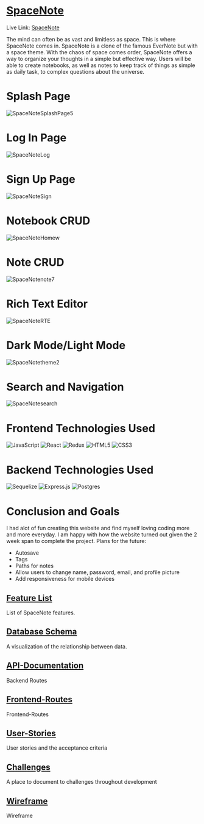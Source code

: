 # [SpaceNote](https://space-note.herokuapp.com/)

Live Link: [SpaceNote](https://space-note.herokuapp.com/)

The mind can often be as vast and limitless as space. This is where SpaceNote comes in. SpaceNote is a clone of the famous EverNote but with a space theme. With the chaos of space comes order, SpaceNote offers a way to organize your thoughts in a simple but effective way. Users will be able to create notebooks, as well as notes to keep track of things as simple as daily task, to complex questions about the universe.

# Splash Page
![SpaceNoteSplashPage5](https://user-images.githubusercontent.com/83096378/143947186-fad07bda-c89d-4852-807e-baa5f97235ab.gif)

# Log In Page
![SpaceNoteLog](https://user-images.githubusercontent.com/83096378/143947352-5482f761-c2bb-47ae-a398-e3d7b795fd20.gif)

# Sign Up Page
![SpaceNoteSign](https://user-images.githubusercontent.com/83096378/143947531-7d1fdfb8-5a0a-4452-9f91-7e79e2838784.gif)

# Notebook CRUD
![SpaceNoteHomew](https://user-images.githubusercontent.com/83096378/143948116-e5f383c8-6cb6-4213-8875-eafcacd9aef2.gif)

# Note CRUD
![SpaceNotenote7](https://user-images.githubusercontent.com/83096378/143948732-2b855b56-f294-4a4e-bc16-66b6ad520df1.gif)

# Rich Text Editor
![SpaceNoteRTE](https://user-images.githubusercontent.com/83096378/143949038-6e1e27cf-dc18-4783-81eb-ab6b3077955f.gif)

# Dark Mode/Light Mode
![SpaceNotetheme2](https://user-images.githubusercontent.com/83096378/143949269-ffb857f4-1392-4c1a-b38d-2d06594f3d54.gif)

# Search and Navigation
![SpaceNotesearch](https://user-images.githubusercontent.com/83096378/143949456-e67597c4-61d5-48b7-a33e-2f7f08c60fc9.gif)


# Frontend Technologies Used
![JavaScript](https://img.shields.io/badge/javascript-%23323330.svg?style=for-the-badge&logo=javascript&logoColor=%23F7DF1E)
![React](https://img.shields.io/badge/react-%2320232a.svg?style=for-the-badge&logo=react&logoColor=%2361DAFB)
![Redux](https://img.shields.io/badge/redux-%23593d88.svg?style=for-the-badge&logo=redux&logoColor=white)
![HTML5](https://img.shields.io/badge/html5-%23E34F26.svg?style=for-the-badge&logo=html5&logoColor=white)
![CSS3](https://img.shields.io/badge/css3-%231572B6.svg?style=for-the-badge&logo=css3&logoColor=white)

# Backend Technologies Used
![Sequelize](https://img.shields.io/badge/Sequelize-52B0E7?style=for-the-badge&logo=Sequelize&logoColor=white)
![Express.js](https://img.shields.io/badge/express.js-%23404d59.svg?style=for-the-badge&logo=express&logoColor=%2361DAFB)
![Postgres](https://img.shields.io/badge/postgres-%23316192.svg?style=for-the-badge&logo=postgresql&logoColor=white)

# Conclusion and Goals
I had alot of fun creating this website and find myself loving coding more and more everyday. I am happy with how the website turned out given the 2 week span to complete the project. 
Plans for the future:
* Autosave
* Tags
* Paths for notes
* Allow users to change name, password, email, and profile picture
* Add responsiveness for mobile devices

## [Feature List](https://github.com/brandonlaursen/SpaceNote/wiki/Features)
List of SpaceNote features.

## [Database Schema](https://github.com/brandonlaursen/SpaceNote/wiki/Database-Schema)
A visualization of the relationship between data.

## [API-Documentation](https://github.com/brandonlaursen/SpaceNote/wiki/API-Documentation)
Backend Routes

## [Frontend-Routes](https://github.com/brandonlaursen/SpaceNote/wiki/Frontend-Routes)
Frontend-Routes

## [User-Stories](https://github.com/brandonlaursen/SpaceNote/wiki/User-Stories)
User stories and the acceptance criteria

## [Challenges](https://github.com/brandonlaursen/SpaceNote/wiki/Challenges)
A place to document to challenges throughout development

## [Wireframe](https://github.com/brandonlaursen/SpaceNote/wiki/Wireframe)
Wireframe
